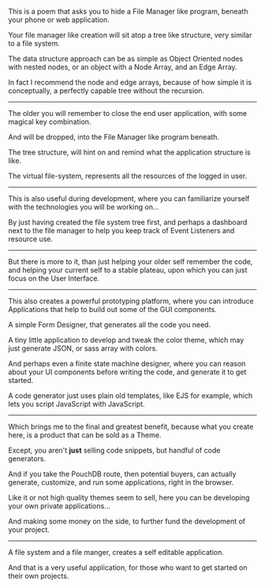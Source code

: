 This is a poem that asks you to hide a File Manager like program,
beneath your phone or web application.

Your file manager like creation will sit atop a tree like structure,
very similar to a file system.

The data structure approach can be as simple as Object Oriented nodes with nested nodes,
or an object with a Node Array, and an Edge Array.

In fact I recommend the node and edge arrays,
because of how simple it is conceptually, a perfectly capable tree without the recursion.

---

The older you will remember to close the end user application,
with some magical key combination.

And will be dropped,
into the File Manager like program beneath.

The tree structure,
will hint on and remind what the application structure is like.

The virtual file-system,
represents all the resources of the logged in user.

---

This is also useful during development,
where you can familiarize yourself with the technologies you will be working on...

By just having created the file system tree first,
and perhaps a dashboard next to the file manager to help you keep track of Event Listeners and resource use.

---

But there is more to it, than just helping your older self remember the code,
and helping your current self to a stable plateau, upon which you can just focus on the User Interface.

---

This also creates a powerful prototyping platform,
where you can introduce Applications that help to build out some of the GUI components.

A simple Form Designer,
that generates all the code you need.

A tiny little application to develop and tweak the color theme,
which may just generate JSON, or sass array with colors.

And perhaps even a finite state machine designer,
where you can reason about your UI components before writing the code, and generate it to get started.

A code generator just uses plain old templates,
like EJS for example, which lets you script JavaScript with JavaScript.

---

Which brings me to the final and greatest benefit,
because what you create here, is a product that can be sold as a Theme.

Except, you aren't __just__ selling code snippets,
but handful of code generators.

And if you take the PouchDB route, then potential buyers,
can actually generate, customize, and run some applications, right in the browser.

Like it or not high quality themes seem to sell,
here you can be developing your own private applications...

And making some money on the side,
to further fund the development of your project.

---

A file system and a file manger,
creates a self editable application.

And that is a very useful application,
for those who want to get started on their own projects.
